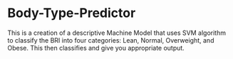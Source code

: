 # Body-Type-Predictor
This is a creation of a descriptive Machine Model that uses SVM algorithm to classify the BRI into four categories: Lean, Normal, Overweight, and Obese. This then classifies and give you appropriate output. 
